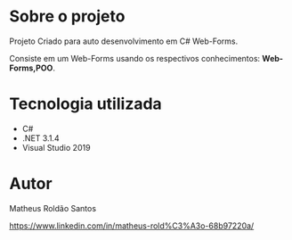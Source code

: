 # Sobre o projeto

Projeto Criado para auto desenvolvimento em C# Web-Forms.

Consiste em um Web-Forms usando os respectivos conhecimentos: **Web-Forms,POO**.

# Tecnologia utilizada
- C# 
- .NET 3.1.4
- Visual Studio 2019

# Autor

Matheus Roldão Santos

https://www.linkedin.com/in/matheus-rold%C3%A3o-68b97220a/

